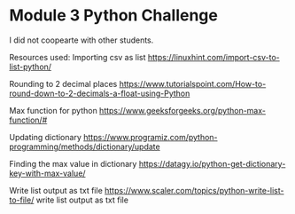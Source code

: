 # Module 3 Python Challenge

I did not coopearte with other students.

Resources used:
Importing csv as list
https://linuxhint.com/import-csv-to-list-python/

Rounding to 2 decimal places
https://www.tutorialspoint.com/How-to-round-down-to-2-decimals-a-float-using-Python

Max function for python
https://www.geeksforgeeks.org/python-max-function/#

Updating dictionary
https://www.programiz.com/python-programming/methods/dictionary/update

Finding the max value in dictionary
https://datagy.io/python-get-dictionary-key-with-max-value/

Write list output as txt file
https://www.scaler.com/topics/python-write-list-to-file/
write list output as txt file

